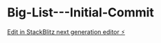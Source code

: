 # Big-List---Initial-Commit

[Edit in StackBlitz next generation editor ⚡️](https://stackblitz.com/~/github.com/Tomson-PY/Big-List---Initial-Commit)